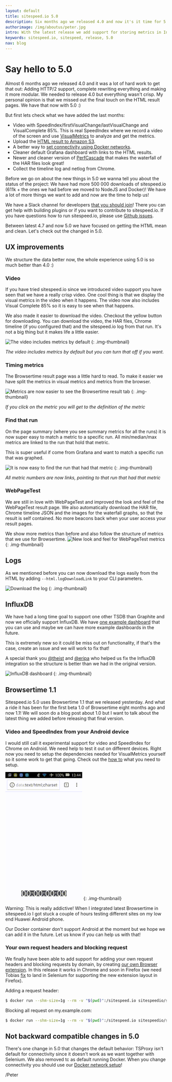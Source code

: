 ```yaml
---
layout: default
title: sitespeed.io 5.0
description: Six months ago we released 4.0 and now it's it time for 5.0!!
authorimage: /img/aboutus/peter.jpg
intro: With the latest release we add support for storing metrics in InfluxDB, add your own request headers, block requests by domain and a massive HTML update.
keywords: sitespeed.io, sitespeed, release, 5.0
nav: blog
---
```


# Say hello to 5.0
Almost 6 months ago we released 4.0 and it was a lot of hard work to get that out: Adding HTTP/2 support, complete rewriting everything and making it more modular. We needed to release 4.0 but everything wasn't crisp. My personal opinion is that we missed out the final touch on the HTML result pages. We have that now with 5.0 :)

But first lets check what we have added the last months:

 * Video with SpeedIndex/firstVisualChange/lastVisualChange and VisualComplete 85%. This is real SpeedIndex where we record a video of the screen and use [VisualMetrics](https://github.com/WPO-Foundation/visualmetrics/) to analyze and get the metrics.
 * Upload the [HTML result to Amazon S3](https://results.sitespeed.io/en.wikipedia.org/2017-04-10-06-00-04/pages/en.wikipedia.org/wiki/Barack_Obama/).
 * A better way to [set connectivity using Docker networks]({{site.baseurl}}/documentation/sitespeed.io/browsers/#change-connectivity).
 * Cleaner default Grafana dashboard with links to the HTML results.
 * Newer and cleaner version of [PerfCascade](https://github.com/micmro/PerfCascade) that makes the waterfall of the HAR files look great!
 * Collect the timeline log and netlog from Chrome.

Before we go on about the new things in 5.0 we wanna tell you about the status of the project:
We have had more 500 000 downloads of sitespeed.io (611k + the ones we had before we moved to NodeJS and Docker)! We have a lot of more things we want to add and now are the time to help us!

We have a Slack channel for developers [that you should join](https://sitespeedio.herokuapp.com/)! There you can get help with building plugins or if you want to contribute to sitespeed.io. If you have questions how to run sitespeed.io, please use [Github issues](https://github.com/sitespeedio/sitespeed.io/issues/new).

Between latest 4.7 and now 5.0 we have focused on getting the HTML mean and clean. Let's check out the changed in 5.0.

## UX improvements
We structure the data better now, the whole experience using 5.0 is so much better than 4.0 :)

### Video

If you have tried sitespeed.io since we introduced video support you have seen that we have a really crisp video. One cool thing is that we display the visual metrics in the video when it happens. The video now also includes Visual Complete 85% so it is easy to see when that happens.

We also made it easier to download the video. Checkout the yellow button for downloading. You can download the video, the HAR files, Chrome timeline (if you configured that) and the sitespeed.io log from that run. It's not a big thing but it makes life a little easier.

![The video includes metrics by default]({{site.baseurl}}/img/video5.0.png)
{: .img-thumbnail}
<p class="image-info">
 <em class="small center">The video includes metrics by default but you can turn that off if you want.</em>
</p>

### Timing metrics

The Browsertime result page was a little hard to read. To make it easier we have split the metrics in visual metrics and metrics from the browser.

![Metrics are now easier to see the Browsertime result tab]({{site.baseurl}}/img/visualmetrics-browsertime.png)
{: .img-thumbnail}
<p class="image-info">
 <em class="small center">If you click on the metric you will get to the definition of the metric</em>
</p>


### Find that run
On the page summary (where you see summary metrics for all the runs) it is now super easy to match a metric to a specific run. All min/median/max metrics are linked to the run that hold that metric.

This is super useful if come from Grafana and want to match a specific run that was graphed.

 ![It is now easy to find the run that had that metric]({{site.baseurl}}/img/findthatrun.png)
 {: .img-thumbnail}
 <p class="image-info">
  <em class="small center">All metric numbers are now links, pointing to that run that had that metric</em>
</p>

### WebPageTest
We are still in love with WebPageTest and improved the look and feel of the WebPageTest result page. We also automatically download the HAR file, Chrome timeline JSON and the images for the waterfall graphs, so that the result is self contained. No more beacons back when your user access your result pages.

We show more metrics than before and also follow the structure of metrics that we use for Browsertime.
![New look and feel for WebPageTest metrics]({{site.baseurl}}/img/wpt-5.0.png)
{: .img-thumbnail}

## Logs
As we mentioned before you can now download the logs easily from the HTML by adding <code>--html.logDownloadLink</code> to your CLI parameters.

![Download the log]({{site.baseurl}}/img/download-log.png)
{: .img-thumbnail}

## InfluxDB

We have had a long time goal to support one other TSDB than Graphite and now we officially support InfluxDB. We have [one example dashboard](https://dashboard.sitespeed.io/dashboard/db/wip-influxdb?orgId=1) that you can use and maybe we can have more example dashboards in the future.

This is extremely new so it could be miss out on functionality, if that's the case, create an issue and we will work to fix that!

A special thank you [@theist](https://github.com/theist) and [@eripa](https://github.com/eripa) who helped us fix the InfluxDB integration so the structure is better than we had in the original version.

![InfluxDB dashboard]({{site.baseurl}}/img/influxdb-dashboard.png)
{: .img-thumbnail}

## Browsertime 1.1
Sitespeed.io 5.0 uses Browsertime 1.1 that we released yesterday. And what a ride it has been for the first beta 1.0 of Browsertime eight months ago and now 1.1! We will soon do a blog post about 1.0 but I want to talk about the latest thing we added before releasing that final version.

### Video and SpeedIndex from your Android device
I would still call it experimental support for video and SpeedIndex for Chrome on Android. We need help to test it out on different devices. Right now you need to setup the dependencies needed for VisualMetrics yourself so it some work to get that going. Check out the [how to](https://github.com/sitespeedio/browsertime#test-on-your-mobile-device) what you need to setup.

![Video and SpeedIndex on Android](https://raw.githubusercontent.com/sitespeedio/sitespeed.io/master/docs/img/barack.gif)
{: .img-thumbnail}

Warning: This is really addictive! When I integrated latest Browsertime in sitespeed.io I got stuck a couple of hours testing different sites on my low end Huawei Android phone.

Our Docker container don't support Android at the moment but we hope we can add it in the future. Let us know if you can help us with that!

### Your own request headers and blocking request
We finally have been able to add support for adding your own request headers and blocking requests by domain, by creating [our own Browser extension](https://github.com/sitespeedio/browsertime-extension). In this release it works in Chrome and soon in Firefox (we need  Tobias [fix](https://github.com/SeleniumHQ/selenium/pull/3846) to land in Selenium for supporting the new extension layout in Firefox).

Adding a request header:

~~~bash
$ docker run --shm-size=1g --rm -v "$(pwd)":/sitespeed.io sitespeedio/sitespeed.io https://www.sitespeed.io/ -r Name:Value
~~~

Blocking all request on my.example.com:

~~~bash
$ docker run --shm-size=1g --rm -v "$(pwd)":/sitespeed.io sitespeedio/sitespeed.io https://www.sitespeed.io/ --block my.example.com
~~~

## Not backward compatible changes in 5.0
There's one change in 5.0 that changes the default behavior: TSProxy isn't default for connectivity since it doesn't work as we want together with Selenium. We also removed tc as default running Docker. When you change connectivity you should use our [Docker network setup](https://www.sitespeed.io/documentation/sitespeed.io/browsers/#change-connectivity)!


/Peter
